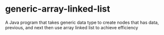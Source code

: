 # generic-array-linked-list
A Java program that takes generic data type to create nodes that has data, previous, and next then use array linked list to achieve efficiency 
